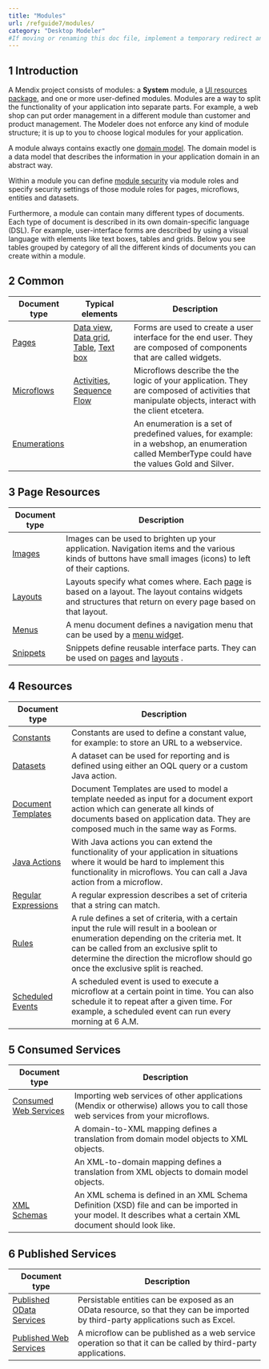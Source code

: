 ```yaml
---
title: "Modules"
url: /refguide7/modules/
category: "Desktop Modeler"
#If moving or renaming this doc file, implement a temporary redirect and let the respective team know they should update the URL in the product. See Mapping to Products for more details.
---
```


## 1 Introduction

A Mendix project consists of modules: a **System** module, a [UI resources package](/refguide/ui-resources-package/), and one or more user-defined modules. Modules are a way to split the functionality of your application into separate parts. For example, a web shop can put order management in a different module than customer and product management. The Modeler does not enforce any kind of module structure; it is up to you to choose logical modules for your application.

A module always contains exactly one [domain model](/refguide/domain-model/). The domain model is a data model that describes the information in your application domain in an abstract way.

Within a module you can define [module security](/refguide/module-security/) via module roles and specify security settings of those module roles for pages, microflows, entities and datasets.

Furthermore, a module can contain many different types of documents. Each type of document is described in its own domain-specific language (DSL). For example, user-interface forms are described by using a visual language with elements like text boxes, tables and grids. Below you see tables grouped by category of all the different kinds of documents you can create within a module.

## 2 Common

| Document type | Typical elements | Description |
| --- | --- | --- |
| [Pages](/refguide/pages/) | [Data view](/refguide/data-view/), [Data grid](/refguide/data-grid/), [Table](/refguide/table/), [Text box](/refguide/text-box/) | Forms are used to create a user interface for the end user. They are composed of components that are called widgets. |
| [Microflows](/refguide/microflows/) | [Activities](/refguide/activities/), [Sequence Flow](/refguide/sequence-flow/) | Microflows describe the the logic of your application. They are composed of activities that manipulate objects, interact with the client etcetera. |
| [Enumerations](/refguide/enumerations/) |   | An enumeration is a set of predefined values, for example: in a webshop, an enumeration called MemberType could have the values Gold and Silver. |


## 3 Page Resources

| Document type | Description |
| --- | --- |
| [Images](/refguide/images/) | Images can be used to brighten up your application. Navigation items and the various kinds of buttons have small images (icons) to left of their captions. |
| [Layouts](/refguide/layout/) | Layouts specify what comes where. Each  [page](/refguide/page/) is based on a layout. The layout contains widgets and structures that return on every page based on that layout.  |
| [Menus](/refguide/menu/) | A menu document defines a navigation menu that can be used by a  [menu widget](/refguide/menu-widgets/). |
| [Snippets](/refguide/snippet/) | Snippets define reusable interface parts. They can be used on  [pages](/refguide/page/) and  [layouts](/refguide/layout/) . |

## 4 Resources

| Document type | Description |
| --- | --- |
| [Constants](/refguide/constants/) | Constants are used to define a constant value, for example: to store an URL to a webservice. |
| [Datasets](/refguide/data-sets/) | A dataset can be used for reporting and is defined using either an OQL query or a custom Java action. |
| [Document Templates](/refguide/document-templates/) | Document Templates are used to model a template needed as input for a document export action which can generate all kinds of documents based on application data. They are composed much in the same way as Forms. |
| [Java Actions](/refguide/java-actions/) | With Java actions you can extend the functionality of your application in situations where it would be hard to implement this functionality in microflows. You can call a Java action from a microflow. |
| [Regular Expressions](/refguide/regular-expressions/) | A regular expression describes a set of criteria that a string can match. |
| [Rules](/refguide/rules/) | A rule defines a set of criteria, with a certain input the rule will result in a boolean or enumeration depending on the criteria met. It can be called from an exclusive split to determine the direction the microflow should go once the exclusive split is reached. |
| [Scheduled Events](/refguide/scheduled-events/) | A scheduled event is used to execute a microflow at a certain point in time. You can also schedule it to repeat after a given time. For example, a scheduled event can run every morning at 6 A.M. |

## 5 Consumed Services

| Document type | Description |
| --- | --- |
| [Consumed Web Services](/refguide/consumed-web-services/) | Importing web services of other applications (Mendix or otherwise) allows you to call those web services from your microflows. |
|  | A domain-to-XML mapping defines a translation from domain model objects to XML objects. |
|  | An XML-to-domain mapping defines a translation from XML objects to domain model objects. |
| [XML Schemas](/refguide/xml-schemas/) | An XML schema is defined in an XML Schema Definition (XSD) file and can be imported in your model. It describes what a certain XML document should look like. |

## 6 Published Services

| Document type | Description |
| --- | --- |
| [Published OData Services](/refguide/published-odata-services/) | Persistable entities can be exposed as an OData resource, so that they can be imported by third-party applications such as Excel. |
| [Published Web Services](/refguide/published-web-services/) | A microflow can be published as a web service operation so that it can be called by third-party applications. |
